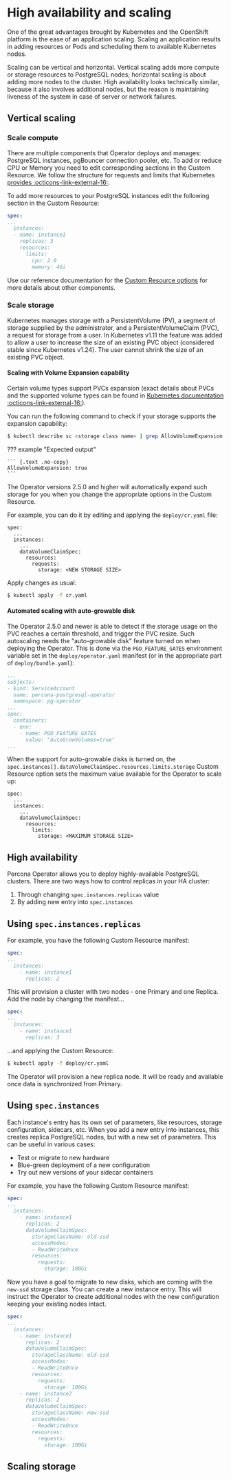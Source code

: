 # High availability and scaling

One of the great advantages brought by Kubernetes and the OpenShift platform is the ease of an application scaling. Scaling an application results in adding resources or Pods and scheduling them to available Kubernetes nodes.

Scaling can be vertical and horizontal. Vertical scaling adds more compute or storage resources to PostgreSQL nodes; horizontal scaling is about adding more nodes to the cluster. High availability looks technically similar, because it also involves additional nodes, but the reason is maintaining liveness of the system in case of server or network failures. 

## Vertical scaling

### Scale compute

There are multiple components that Operator deploys and manages: PostgreSQL instances, pgBouncer connection pooler, etc. To add or reduce CPU or Memory you need to edit corresponding sections in the Custom Resource. We follow the structure for requests and limits that Kubernetes [provides :octicons-link-external-16:](https://kubernetes.io/docs/concepts/configuration/manage-resources-containers/).

To add more resources to your PostgreSQL instances edit the following section in the Custom Resource:

```yaml
spec:
...
  instances:
  - name: instance1
    replicas: 3
    resources:
      limits:
        cpu: 2.0
        memory: 4Gi
```

Use our reference documentation for the [Custom Resource options](operator.md) for more details about other components.

### Scale storage

Kubernetes manages storage with a PersistentVolume (PV), a segment of
storage supplied by the administrator, and a PersistentVolumeClaim
(PVC), a request for storage from a user. In Kubernetes v1.11 the
feature was added to allow a user to increase the size of an existing
PVC object (considered stable since Kubernetes v1.24).
The user cannot shrink the size of an existing PVC object.

#### Scaling with Volume Expansion capability

Certain volume types support PVCs expansion (exact details about
PVCs and the supported volume types can be found in [Kubernetes
documentation  :octicons-link-external-16:](https://kubernetes.io/docs/concepts/storage/persistent-volumes/#expanding-persistent-volumes-claims)).

You can run the following command to check if your storage supports the expansion capability:

``` {.bash data-prompt="$" }
$ kubectl describe sc <storage class name> | grep AllowVolumeExpansion
```

??? example "Expected output"

    ``` {.text .no-copy}
    AllowVolumeExpansion: true
    ```

The Operator versions 2.5.0 and higher will automatically expand such storage
for you when you change the appropriate options in the Custom Resource.

For example, you can do it by editing and applying the `deploy/cr.yaml` file:

``` {.text .no-copy}
spec:
  ...
  instances:
    ...
    dataVolumeClaimSpec:
      resources:
        requests:
          storage: <NEW STORAGE SIZE>
```

Apply changes as usual:

``` {.bash data-prompt="$" }
$ kubectl apply -f cr.yaml
```

#### Automated scaling with auto-growable disk

The Operator 2.5.0 and newer is able to detect if the storage usage on the PVC
reaches a certain threshold, and trigger the PVC resize. Such autoscaling needs
the "auto-growable disk" feature turned on when deploying the Operator.
This is done via the `PGO_FEATURE_GATES` environment variable set in the
`deploy/operator.yaml` manifest (or in the appropriate part of `deploy/bundle.yaml`):

```yaml
...
subjects:
- kind: ServiceAccount
  name: percona-postgresql-operator
  namespace: pg-operator
...
spec:
  containers:
  - env:
    - name: PGO_FEATURE_GATES
      value: "AutoGrowVolumes=true"
...
```

When the support for auto-growable disks is turned on, the
`spec.instances[].dataVolumeClaimSpec.resources.limits.storage` Custom Resource
option sets the maximum value available for the Operator to scale up:

``` {.text .no-copy}
spec:
  ...
  instances:
    ...
    dataVolumeClaimSpec:
      resources:
        limits:
          storage: <MAXIMUM STORAGE SIZE>
```

## High availability

Percona Operator allows you to deploy highly-available PostgreSQL clusters.
There are two ways how to control replicas in your HA cluster:

1. Through changing `spec.instances.replicas` value
2. By adding new entry into `spec.instances`

## Using `spec.instances.replicas`

For example, you have the following Custom Resource manifest:

```yaml
spec:
...
  instances:
    - name: instance1
      replicas: 2
```

This will provision a cluster with two nodes - one Primary and one Replica.
Add the node by changing the manifest...

```yaml hl_lines="5"
spec:
...
  instances:
    - name: instance1
      replicas: 3
```

...and applying the Custom Resource:

``` {.bash data-prompt="$" }
$ kubectl apply -f deploy/cr.yaml
```

The Operator will provision a new replica node. It will be ready and available
once data is synchronized from Primary.

## Using `spec.instances`

Each instance's entry has its own set of parameters, like resources, storage
configuration, sidecars, etc. When you add a new entry into instances, this
creates replica PostgreSQL nodes, but with a new set of parameters. This can be
useful in various cases:

* Test or migrate to new hardware
* Blue-green deployment of a new configuration
* Try out new versions of your sidecar containers

For example, you have the following Custom Resource manifest:

```yaml
spec:
...
  instances:
    - name: instance1
      replicas: 2
      dataVolumeClaimSpec:
        storageClassName: old-ssd
        accessModes:
        - ReadWriteOnce
        resources:
          requests:
            storage: 100Gi
```

Now you have a goal to migrate to new disks, which are coming with the `new-ssd`
storage class. You can create a new instance entry. This will instruct the
Operator to create additional nodes with the new configuration keeping your
existing nodes intact.

```yaml
spec:
...
  instances:
    - name: instance1
      replicas: 2
      dataVolumeClaimSpec:
        storageClassName: old-ssd
        accessModes:
        - ReadWriteOnce
        resources:
          requests:
            storage: 100Gi
    - name: instance2
      replicas: 2
      dataVolumeClaimSpec:
        storageClassName: new-ssd
        accessModes:
        - ReadWriteOnce
        resources:
          requests:
            storage: 100Gi
```

## Scaling storage
